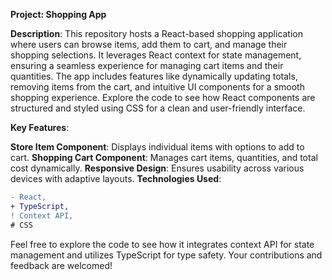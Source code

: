 **Project: Shopping App**

**Description**:
This repository hosts a React-based shopping application where users can browse items, add them to cart, and manage their shopping selections. It leverages React context for state management, ensuring a seamless experience for managing cart items and their quantities. The app includes features like dynamically updating totals, removing items from the cart, and intuitive UI components for a smooth shopping experience. Explore the code to see how React components are structured and styled using CSS for a clean and user-friendly interface.

**Key Features**:

**Store Item Component**: Displays individual items with options to add to cart.
**Shopping Cart Component**: Manages cart items, quantities, and total cost dynamically.
**Responsive Design**: Ensures usability across various devices with adaptive layouts.
**Technologies Used**:

```diff
- React,
+ TypeScript,
! Context API,
# CSS
```
Feel free to explore the code to see how it integrates context API for state management and utilizes TypeScript for type safety. Your contributions and feedback are welcomed!

